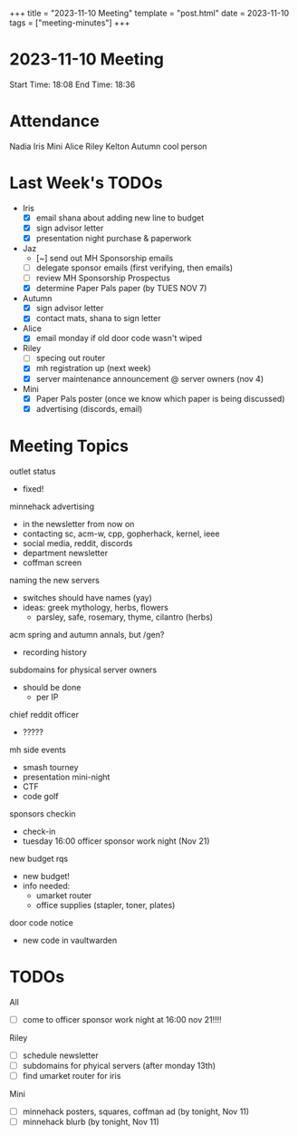 +++
title = "2023-11-10 Meeting"
template = "post.html"
date = 2023-11-10
tags = ["meeting-minutes"]
+++
# 2023-11-10 Meeting

Start Time: 18:08
End Time: 18:36

# Attendance
Nadia
Iris
Mini
Alice
Riley
Kelton
Autumn
cool person

# Last Week's TODOs
- Iris
    - [x] email shana about adding new line to budget
    - [x] sign advisor letter
    - [x] presentation night purchase & paperwork

- Jaz
    - [~] send out MH Sponsorship emails
    - [ ] delegate sponsor emails (first verifying, then emails)
    - [ ] review MH Sponsorship Prospectus
    - [x] determine Paper Pals paper (by TUES NOV 7)

- Autumn
    - [x] sign advisor letter
    - [x] contact mats, shana to sign letter

- Alice
    - [x] email monday if old door code wasn't wiped

- Riley
    - [ ] specing out router
    - [x] mh registration up (next week)
    - [x] server maintenance announcement @ server owners (nov 4)

- Mini
    - [x] Paper Pals poster (once we know which paper is being discussed)
    - [x] advertising (discords, email)

# Meeting Topics
outlet status
- fixed!

minnehack advertising
- in the newsletter from now on
- contacting sc, acm-w, cpp, gopherhack, kernel, ieee
- social media, reddit, discords
- department newsletter
- coffman screen

naming the new servers
- switches should have names (yay)
- ideas: greek mythology, herbs, flowers
    - parsley, safe, rosemary, thyme, cilantro (herbs)

acm spring and autumn annals, but /gen?
- recording history

subdomains for physical server owners
- should be done
    - per IP

chief reddit officer
- ?????

mh side events
- smash tourney
- presentation mini-night
- CTF
- code golf

sponsors checkin
- check-in
- tuesday 16:00 officer sponsor work night (Nov 21)

new budget rqs
- new budget!
- info needed:
    - umarket router
    - office supplies (stapler, toner, plates)

door code notice
- new code in vaultwarden

# TODOs
All
- [ ] come to officer sponsor work night at 16:00 nov 21!!!!

Riley
- [ ] schedule newsletter
- [ ] subdomains for phyical servers (after monday 13th) 
- [ ] find umarket router for iris 

Mini
- [ ] minnehack posters, squares, coffman ad (by tonight, Nov 11)
- [ ] minnehack blurb (by tonight, Nov 11)